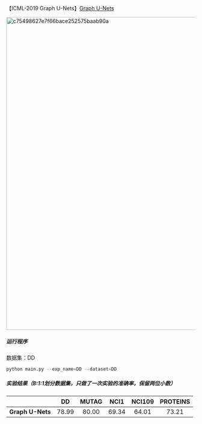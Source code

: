 【ICML-2019 Graph U-Nets】[Graph U-Nets](https://proceedings.mlr.press/v97/gao19a/gao19a.pdf)

<img width="830" alt="c75498627e7f66bace252575baab90a" src="https://github.com/user-attachments/assets/d50b814e-ff1b-4672-802b-f7cff049bf81">

##### 运行程序 </br>
数据集：DD
```python
python main.py --exp_name=DD --dataset=DD
```
##### 实验结果（8:1:1划分数据集，只做了一次实验的准确率，保留两位小数）
| | **DD** | **MUTAG** | **NCI1** | **NCI109** | **PROTEINS** |
|:-------------:|:-------------:|:------------:|:------------:|:------------:|:------------:|
| **Graph U-Nets**       |  78.99  |  80.00  |  69.34  |  64.01  |  73.21  |

